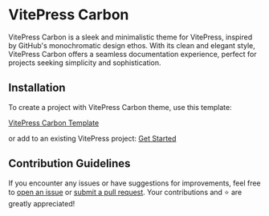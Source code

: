 # VitePress Carbon

VitePress Carbon is a sleek and minimalistic theme for VitePress, inspired by GitHub's monochromatic design ethos. With its clean and elegant style, VitePress Carbon offers a seamless documentation experience, perfect for projects seeking simplicity and sophistication.

## Installation

To create a project with VitePress Carbon theme, use this template:

[VitePress Carbon Template](https://github.com/brenoepics/carbon-starter)

or add to an existing VitePress project:
[Get Started](/guide/getting-started)

## Contribution Guidelines

If you encounter any issues or have suggestions for improvements, feel free to [open an issue](https://github.com/brenoepics/vitepress-carbon/issues) or [submit a pull request](https://github.com/brenoepics/vitepress-carbon/pulls).
Your contributions and ⭐ are greatly appreciated!

